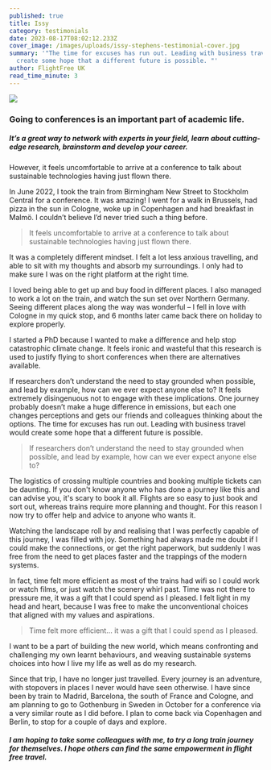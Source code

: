 ```yaml
---
published: true
title: Issy
category: testimonials
date: 2023-08-17T08:02:12.233Z
cover_image: /images/uploads/issy-stephens-testimonial-cover.jpg
summary: '"The time for excuses has run out. Leading with business travel would
  create some hope that a different future is possible. "'
author: FlightFree UK
read_time_minute: 3
---
```

![](/images/uploads/issy-stephens-testimonial-body.jpg)

### Going to conferences is an important part of academic life.

##### It’s a great way to network with experts in your field, learn about cutting-edge research, brainstorm and develop your career.

However, it feels uncomfortable to arrive at a conference to talk about sustainable technologies having just flown there.  

In June 2022, I took the train from Birmingham New Street to Stockholm Central for a conference. It was amazing! I went for a walk in Brussels, had pizza in the sun in Cologne, woke up in Copenhagen and had breakfast in Malmö. I couldn’t believe I’d never tried such a thing before.

> It feels uncomfortable to arrive at a conference to talk about sustainable technologies having just flown there.

It was a completely different mindset. I felt a lot less anxious travelling, and able to sit with my thoughts and absorb my surroundings. I only had to make sure I was on the right platform at the right time.   

I loved being able to get up and buy food in different places. I also managed to work a lot on the train, and watch the sun set over Northern Germany. Seeing different places along the way was wonderful – I fell in love with Cologne in my quick stop, and 6 months later came back there on holiday to explore properly.

I started a PhD because I wanted to make a difference and help stop catastrophic climate change. It feels ironic and wasteful that this research is used to justify flying to short conferences when there are alternatives available. 

If researchers don’t understand the need to stay grounded when possible, and lead by example, how can we ever expect anyone else to? It feels extremely disingenuous not to engage with these implications. One journey probably doesn’t make a huge difference in emissions, but each one changes perceptions and gets our friends and colleagues thinking about the options. The time for excuses has run out. Leading with business travel would create some hope that a different future is possible. 

> If researchers don’t understand the need to stay grounded when possible, and lead by example, how can we ever expect anyone else to?

The logistics of crossing multiple countries and booking multiple tickets can be daunting. If you don't know anyone who has done a journey like this and can advise you, it's scary to book it all. Flights are so easy to just book and sort out, whereas trains require more planning and thought. For this reason I now try to offer help and advice to anyone who wants it. 

Watching the landscape roll by and realising that I was perfectly capable of this journey, I was filled with joy. Something had always made me doubt if I could make the connections, or get the right paperwork, but suddenly I was free from the need to get places faster and the trappings of the modern systems. 

In fact, time felt more efficient as most of the trains had wifi so I could work or watch films, or just watch the scenery whirl past. Time was not there to pressure me, it was a gift that I could spend as I pleased. I felt light in my head and heart, because I was free to make the unconventional choices that aligned with my values and aspirations. 

> Time felt more efficient... it was a gift that I could spend as I pleased.

I want to be a part of building the new world, which means confronting and challenging my own learnt behaviours, and weaving sustainable systems choices into how I live my life as well as do my research.   

Since that trip, I have no longer just travelled. Every journey is an adventure, with stopovers in places I never would have seen otherwise. I have since been by train to Madrid, Barcelona, the south of France and Cologne, and am planning to go to Gothenburg in Sweden in October for a conference via a very similar route as I did before. I plan to come back via Copenhagen and Berlin, to stop for a couple of days and explore. 

##### I am hoping to take some colleagues with me, to try a long train journey for themselves. I hope others can find the same empowerment in flight free travel.